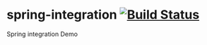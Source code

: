 spring-integration [![Build Status](https://travis-ci.org/rrajendran/spring-integration.svg)](https://travis-ci.org/rrajendran/spring-integration)
==================

Spring integration Demo
